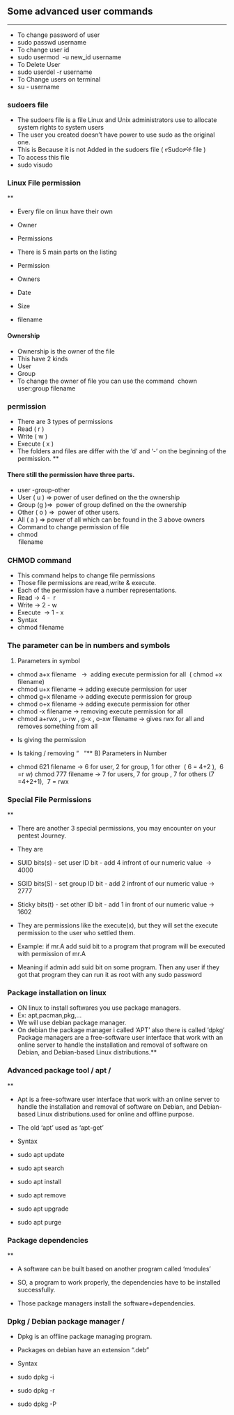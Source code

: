 ## Some advanced user commands
* **

- To change password of user
- sudo passwd username
- To change user id
- sudo usermod  -u new_id username
- To Delete User
- sudo userdel -r username 
- To Change users on terminal
- su - username
    
### sudoers file

- The sudoers file is a file Linux and Unix administrators use to allocate system rights to system users
- The user you created doesn’t have power to use sudo as the original one. 
- This is Because it is not Added in the sudoers file ( የSudoዎች file )
- To access this file
- sudo visudo
###  Linux File permission
**

- Every file on linux have their own
    
- Owner
- Permissions

- There is 5 main parts on the listing

- Permission
- Owners
- Date
- Size
- filename
#### Ownership

- Ownership is the owner of the file
- This have 2 kinds
- User
- Group
- To change the owner of file you can use the command 
chown user:group filename 
### permission 
- There are 3 types of permissions
- Read ( r )
- Write ( w )
- Execute ( x )
- The folders and files are differ with the ‘d’ and ‘-’ on the beginning of the permission.
**

#### There still the permission have three parts.
- user -group-other
- User ( u ) => power of user defined on the the ownership
- Group (g )=>  power of group defined on the the ownership
- Other ( o ) =>  power of other users.
- All ( a ) => power of all which can be found in the 3 above owners 
- Command to change permission of file
- chmod <option> filename

### CHMOD command
- This command helps to change file permissions
- Those file permissions are read,write & execute.
- Each of the permission have a number representations.
- Read -> 4 -  r
- Write -> 2 - w
- Execute  -> 1 - x
- Syntax
- chmod <parameter> filename

### The parameter can be in numbers and symbols
    

1. Parameters in symbol
- chmod a+x filename   ->  adding execute permission for all  ( chmod +x filename)
- chmod u+x filename -> adding execute permission for user
- chmod g+x filename -> adding execute permission for group
- chmod o+x filename -> adding execute permission for other
- chmod -x filename -> removing execute permission for all
- chmod a+rwx , u-rw , g-x , o-xw filename -> gives rwx for all and removes something from all
+ Is giving the permission
- Is taking / removing “   “**
B) Parameters in Number

- chmod 621 filename -> 6 for user, 2 for group, 1 for other  ( 6 = 4+2 ),  6 =r w) chmod 777     filename -> 7 for users, 7 for group , 7 for others (7 =4+2+1),  7 = rwx

###  Special File Permissions
**

- There are another 3 special permissions, you may encounter on your pentest Journey.
    
- They are
- SUID bits(s) - set user ID bit - add 4 infront of our numeric value  ->    4000
- SGID bits(S) - set group ID bit - add 2 infront of our numeric value ->  2777
- Sticky bits(t) - set other ID bit - add 1 in front of our numeric value -> 1602
- They are permissions like the execute(x), but they will set the execute permission to the user who settled them.
- Example: if mr.A add suid bit to a program that program will be executed with permission of mr.A
- Meaning if admin add suid bit on some program. Then any user if they got that program they can run it as root with any sudo password 

### Package installation on linux
- ON linux to install softwares you use package managers.
- Ex: apt,pacman,pkg,...
- We will use debian package manager.
- On debian the package manager i called ‘APT’ also there is called ‘dpkg’
Package managers are a free-software user interface that work with an online server to handle the installation and removal of software on Debian, and Debian-based Linux distributions.**

### Advanced package tool / apt /

**

- Apt is a free-software user interface that work with an online server to handle the installation and removal of software on Debian, and Debian-based Linux distributions.used for online and offline purpose.
    
- The old ‘apt’ used as ‘apt-get’
    
- Syntax
    

- sudo apt update 
    
- sudo apt search <softwarename>
    
- sudo apt install <softwarename>
    
- sudo apt remove <softwarename>
    
- sudo apt upgrade 
    
- sudo apt purge <softwarename>
    
### Package dependencies
**

- A software can be built based on another program called ‘modules’
    
- SO, a program to work properly, the dependencies have to be installed successfully. 
    
- Those package managers install the software+dependencies.

###  Dpkg / Debian package manager /
- Dpkg is an offline package managing program.
    
- Packages on debian have an extension “.deb”
    
- Syntax
- sudo dpkg -i <packagename>
    
- sudo dpkg -r <packagename>
    
- sudo dpkg -P <packagename>

